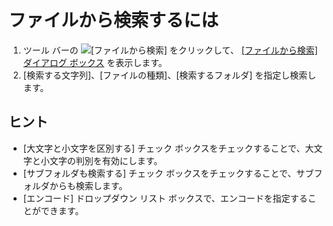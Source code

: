 # ファイルから検索するには

1. ツール バーの ![[ファイルから検索]](../../images/grep..png)
をクリックして、 [\[ファイルから検索\] ダイアログ ボックス](../../dlg/find_in_files/index) を表示します。
2. \[検索する文字列\]、\[ファイルの種類\]、\[検索するフォルダ\] を指定し検索します。

## ヒント

- \[大文字と小文字を区別する\] チェック ボックスをチェックすることで、大文字と小文字の判別を有効にします。
- \[サブフォルダも検索する\] チェック
ボックスをチェックすることで、サブフォルダからも検索します。
- \[エンコード\] ドロップダウン リスト
ボックスで、エンコードを指定することができます。
